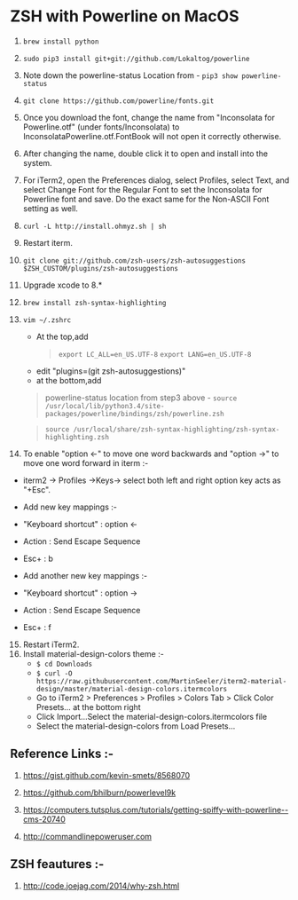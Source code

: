 # ZSH with Powerline on MacOS

1. ```brew install python```
2. ```sudo pip3 install git+git://github.com/Lokaltog/powerline```
3. Note down the powerline-status Location from - ```pip3 show powerline-status```
4. ```git clone https://github.com/powerline/fonts.git```
5. Once you download the font, change the name from "Inconsolata for Powerline.otf" (under fonts/Inconsolata) to InconsolataPowerline.otf.FontBook will not open it correctly otherwise.
6. After changing the name, double click it to open and install into the system.
7. For iTerm2, open the Preferences dialog, select Profiles, select Text, and select Change Font for the Regular Font to set the Inconsolata for Powerline font and save.
   Do the exact same for the Non-ASCII Font setting as well.
8. ```curl -L http://install.ohmyz.sh | sh```
9. Restart iterm.
10. ```git clone git://github.com/zsh-users/zsh-autosuggestions $ZSH_CUSTOM/plugins/zsh-autosuggestions```
11. Upgrade xcode to 8.*
12. ```brew install zsh-syntax-highlighting```
13. ```vim ~/.zshrc```
    - At the top,add
      > ```export LC_ALL=en_US.UTF-8```
      > ```export LANG=en_US.UTF-8``` 
    - edit "plugins=(git zsh-autosuggestions)"
    - at the bottom,add 
     > powerline-status location from step3 above - ```source /usr/local/lib/python3.4/site-packages/powerline/bindings/zsh/powerline.zsh```

     > ```source /usr/local/share/zsh-syntax-highlighting/zsh-syntax-highlighting.zsh```
14. To enable "option <-" to move one word backwards and "option ->" to move one word forward in iterm :-
   - iterm2 -> Profiles ->Keys-> select both left and right option key acts as "+Esc".
   - Add new key mappings :-
   - "Keyboard shortcut" : option <-
   - Action : Send Escape Sequence
   - Esc+ : b
   
   - Add another new key mappings :-
   - "Keyboard shortcut" : option ->
   - Action : Send Escape Sequence
   - Esc+ : f
15. Restart iTerm2.
16. Install material-design-colors theme :-
    - ```$ cd Downloads```
    - ```$ curl -O https://raw.githubusercontent.com/MartinSeeler/iterm2-material-design/master/material-design-colors.itermcolors```
    - Go to iTerm2 > Preferences > Profiles > Colors Tab > Click Color Presets… at the bottom right
    - Click Import…Select the material-design-colors.itermcolors file
    - Select the material-design-colors from Load Presets…

## Reference Links :- 

1. https://gist.github.com/kevin-smets/8568070

2. https://github.com/bhilburn/powerlevel9k

3. https://computers.tutsplus.com/tutorials/getting-spiffy-with-powerline--cms-20740

4. http://commandlinepoweruser.com

## ZSH feautures :-

1. http://code.joejag.com/2014/why-zsh.html
